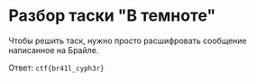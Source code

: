 # Разбор таски "В темноте"

Чтобы решить таск, нужно просто расшифровать сообщение написанное на Брайле.

Ответ: `ctf{br41l_cyph3r}`
